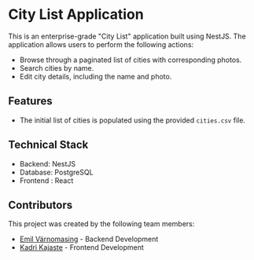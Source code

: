 # City List Application

This is an enterprise-grade "City List" application built using NestJS. The application allows users to perform the
following actions:

- Browse through a paginated list of cities with corresponding photos.
- Search cities by name.
- Edit city details, including the name and photo.

## Features

- The initial list of cities is populated using the provided `cities.csv` file.

## Technical Stack

- Backend: NestJS
- Database: PostgreSQL
- Frontend : React

## Contributors

This project was created by the following team members:

- [Emil Värnomasing](https://github.com/3mil1) - Backend Development
- [Kadri Kajaste](https://github.com/kkajaste) - Frontend Development

